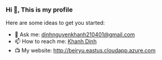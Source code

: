 ### Hi 👋, This is my profile

Here are some ideas to get you started:

- 💬 Ask me: dinhnguyenkhanh210401@gmail.com
- 📫 How to reach me: [Khanh Dinh](https://www.facebook.com/khanhjj.dinh/)
- 📺 My website: http://beiryu.eastus.cloudapp.azure.com
